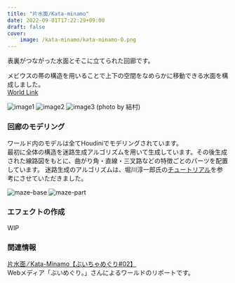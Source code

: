 ```yaml
---
title: "片水面/Kata-minamo"
date: 2022-09-01T17:22:29+09:00
draft: false
cover:
    image: /kata-minamo/kata-minamo-0.png
---
```


表裏がつながった水面とそこに立てられた回廊です。  
<!--more-->
メビウスの帯の構造を用いることで上下の空間をなめらかに移動できる水面を構成しました。  
[World Link](https://vrchat.com/home/launch?worldId=wrld_88ee35e7-78e5-4a44-8e9e-72110750c72e)


![image1](/kata-minamo/kata-minamo-2.png)
![image2](/kata-minamo/kata-minamo-4.png)
![image3](/kata-minamo/kata-minamo-5.png)
(photo by 結村)

### 回廊のモデリング
ワールド内のモデルは全てHoudiniでモデリングされています。  
最初に全体の構造を迷路生成アルゴリズムを用いて生成しています。その後生成された線路図をもとに、曲がり角・直線・三叉路などの特徴ごとのパーツを配置しています。
迷路生成のアルゴリズムは、堀川淳一郎氏の[チュートリアル](https://youtu.be/4Za_ROLNrLo)を参考にさせていただきました。   
<!-- 少数の構成要素を繰り返し使用して外観を構築しているため、ワールドのデータ容量は比較的少量に収まっています。 -->

![maze-base](/kata-minamo/kata-minamo-1.png)
![maze-part](/kata-minamo/kata-minamo-3.png)

### エフェクトの作成
WIP

### 関連情報
[片水面 ⁄ Kata-Minamo【ぶいちゃめぐり#02】](https://v-meguri.com/vr/vchameguri-02/)  
Webメディア「ぶいめぐり。」さんによるワールドのリポートです。